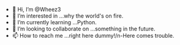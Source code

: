 - 👋 Hi, I’m @Wheez3
- 👀 I’m interested in ...why the world's on fire.
- 🌱 I’m currently learning ...Python.
- 💞️ I’m looking to collaborate on ...something in the future.
- 📫 How to reach me ...right here dummy!/n-Here comes trouble.
